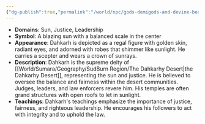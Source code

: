 ```yaml
---
{"dg-publish":true,"permalink":"/world/npc/gods-demigods-and-devine-beasts/the-dahkarhy/gods/dahkar-god-of-the-sun-and-justice/"}
---
```


- **Domains**: Sun, Justice, Leadership
- **Symbol**: A blazing sun with a balanced scale in the center
- **Appearance**: Dahkarh is depicted as a regal figure with golden skin, radiant eyes, and adorned with robes that shimmer like sunlight. He carries a scepter and wears a crown of sunrays.
- **Description**: Dahkarh is the supreme deity of [[World/Sumara/Geography/SudBurn Region/The Dahkarhy Desert\|the Dahkarhy Desert]], representing the sun and justice. He is believed to oversee the balance and fairness within the desert communities. Judges, leaders, and law enforcers revere him. His temples are often grand structures with open roofs to let in sunlight.
- **Teachings**: Dahkarh's teachings emphasize the importance of justice, fairness, and righteous leadership. He encourages his followers to act with integrity and to uphold the law.